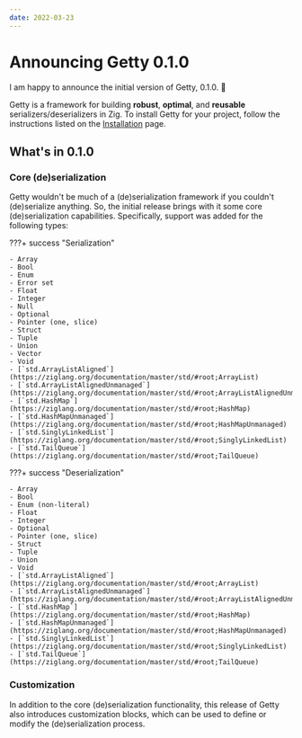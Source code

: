 ```yaml
---
date: 2022-03-23
---
```


# Announcing Getty 0.1.0

<!-- more -->

I am happy to announce the initial version of Getty, 0.1.0. :tada:

Getty is a framework for building __robust__, __optimal__, and __reusable__
serializers/deserializers in Zig. To install Getty for your project, follow the
instructions listed on the
[Installation](https://getty.so/user-guide/installation/) page.

## What's in 0.1.0

### Core (de)serialization

Getty wouldn't be much of a (de)serialization framework if you couldn't (de)serialize anything. So, the initial release brings with it some core (de)serialization capabilities. Specifically, support was added for the following types:

???+ success "Serialization"

    - Array
    - Bool
    - Enum
    - Error set
    - Float
    - Integer
    - Null
    - Optional
    - Pointer (one, slice)
    - Struct
    - Tuple
    - Union
    - Vector
    - Void
    - [`std.ArrayListAligned`](https://ziglang.org/documentation/master/std/#root;ArrayList)
    - [`std.ArrayListAlignedUnmanaged`](https://ziglang.org/documentation/master/std/#root;ArrayListAlignedUnmanaged)
    - [`std.HashMap`](https://ziglang.org/documentation/master/std/#root;HashMap)
    - [`std.HashMapUnmanaged`](https://ziglang.org/documentation/master/std/#root;HashMapUnmanaged)
    - [`std.SinglyLinkedList`](https://ziglang.org/documentation/master/std/#root;SinglyLinkedList)
    - [`std.TailQueue`](https://ziglang.org/documentation/master/std/#root;TailQueue)

???+ success "Deserialization"

    - Array
    - Bool
    - Enum (non-literal)
    - Float
    - Integer
    - Optional
    - Pointer (one, slice)
    - Struct
    - Tuple
    - Union
    - Void
    - [`std.ArrayListAligned`](https://ziglang.org/documentation/master/std/#root;ArrayList)
    - [`std.ArrayListAlignedUnmanaged`](https://ziglang.org/documentation/master/std/#root;ArrayListAlignedUnmanaged)
    - [`std.HashMap`](https://ziglang.org/documentation/master/std/#root;HashMap)
    - [`std.HashMapUnmanaged`](https://ziglang.org/documentation/master/std/#root;HashMapUnmanaged)
    - [`std.SinglyLinkedList`](https://ziglang.org/documentation/master/std/#root;SinglyLinkedList)
    - [`std.TailQueue`](https://ziglang.org/documentation/master/std/#root;TailQueue)

### Customization

In addition to the core (de)serialization functionality, this release of Getty
also introduces customization blocks, which can be used to define or modify the
(de)serialization process.
